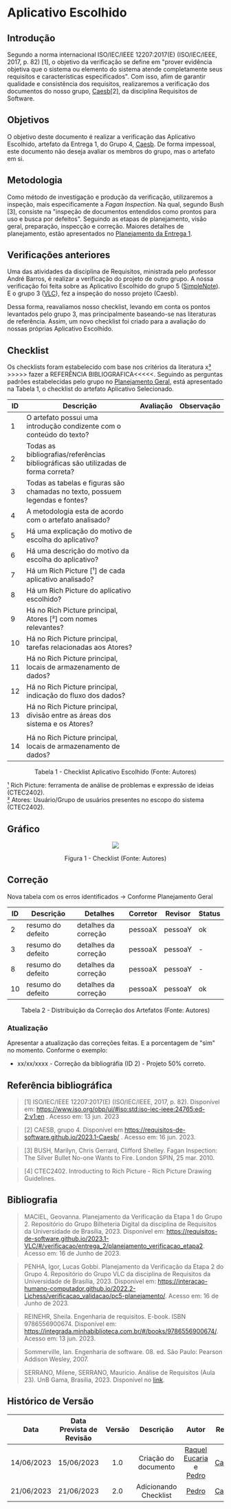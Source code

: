# Aplicativo Escolhido
## Introdução

Segundo a norma internacional ISO/IEC/IEEE 12207:2017(E) (ISO/IEC/IEEE, 2017, p. 82) [1], o objetivo da verificação se define em "prover evidência objetiva que o sistema ou elemento do sistema atende completamente seus requisitos e características especificados". Com isso, afim de garantir qualidade e consistência dos requisitos, realizaremos a verificação dos documentos do nosso grupo, [Caesb](https://requisitos-de-software.github.io/2023.1-Caesb/)[2], da disciplina Requisitos de Software.

## Objetivos
O objetivo deste documento é realizar a verificação das Aplicativo Escolhido, artefato da Entrega 1, do Grupo 4, [Caesb](https://requisitos-de-software.github.io/2023.1-Caesb/). De forma impessoal, este documento não deseja avaliar os membros do grupo, mas o artefato em si.

## Metodologia
Como método de investigação e produção da verificação, utilizaremos a inspeção, mais especificamente a _Fagan Inspection_. Na qual, segundo Bush [3], consiste na "inspeção de documentos entendidos como prontos para uso e busca por defeitos". Seguindo as etapas de planejamento, visão geral, preparação, inspecção e correção. Maiores detalhes de planejamento, estão apresentados no [Planejamento da Entrega 1](./0planejamento.md).

## Verificações anteriores
Uma das atividades da disciplina de Requisitos, ministrada pelo professor André Barros, é realizar a verificação do projeto de outro grupo. A nossa verificação foi feita sobre as Aplicativo Escolhido do grupo 5 ([SimpleNote]()). E o grupo 3 ([VLC](https://requisitos-de-software.github.io/2023.1-VLC/#/verificacao/entrega_1/verificacao_aplicativos_escolhidos)), fez a inspeção do nosso projeto (Caesb).

Dessa forma, reavaliamos nosso checklist, levando em conta os pontos levantados pelo grupo 3, mas principalmente baseando-se nas literaturas de referência. Assim, um novo checklist foi criado para a avaliação do nossas próprias Aplicativo Escolhido.

## Checklist
<!-- LIVRO BASE PARA CRIAÇÃO DAS PERGUNTAS -->
Os checklists foram estabelecido com base nos critérios da literatura x[³]() >>>>> fazer a REFERÊNCIA BIBLIOGRAFICA<<<<<. Seguindo as perguntas padrões estabelecidas pelo grupo no [Planejamento Geral](../0planejamento-geral.md), está apresentado na Tabela 1, o checklist do artefato Aplicativo Selecionado.


<!-- ADICIONAR O CHECKLIST -->

<center>

| ID | Descrição | Avaliação | Observação |
| --- | --- | --- | --- |
| 1 | O artefato possui uma introdução condizente com o conteúdo do texto? |  |  |
| 2 | Todas as bibliografias/referências bibliográficas são utilizadas de forma correta? |  |  |
| 3 | Todas as tabelas e figuras são chamadas no texto, possuem legendas e fontes? |  |  |
| 4 | A metodologia esta de acordo com o artefato analisado? |  |  |
| 5 | Há uma explicação do motivo de escolha do aplicativo? |  |  |
| 6 | Há uma descrição do motivo da escolha do aplicativo? |  |  |
| 7 | Há um Rich Picture [¹] de cada aplicativo analisado? |  |  |
| 8 | Há um Rich Picture do aplicativo escolhido? |  |  |
| 9 | Há no Rich Picture principal, Atores [²] com nomes relevantes? |  |  |
| 10 | Há no Rich Picture principal, tarefas relacionadas aos Atores? |  |  |
| 11 | Há no Rich Picture principal, locais de armazenamento de dados? |  |  |
| 12 | Há no Rich Picture principal, indicação do fluxo dos dados? |  |  |
| 13 | Há no Rich Picture principal, divisão entre as áreas dos sistema e os Atores?
 |  |  |
| 14 | Há no Rich Picture principal, locais de armazenamento de dados? |  |  |

<p>Tabela 1 - Checklist Aplicativo Escolhido (Fonte: Autores)</p>
</center>


[¹]() Rich Picture: ferramenta de análise de problemas e expressão de ideias (CTEC2402). <br>
[²]() Atores: Usuário/Grupo de usuários presentes no escopo do sistema (CTEC2402).


## Gráfico

<center>
<img src="../../assets/img/exemplo.png"></img>
<p>Figura 1 - Checklist (Fonte: Autores)</p>
</center>

## Correção
Nova tabela com os erros identificados -> Conforme Planejamento Geral
<center>

|ID |Descrição |Detalhes |Corretor|Revisor|Status|
|-------|------|------|---------|---|--|
| 2 | resumo do defeito | detalhes da correção | pessoaX | pessoaY |ok|
| 3 | resumo do defeito | detalhes da correção | pessoaX | pessoaY |-|
| 8 | resumo do defeito | detalhes da correção | pessoaX | pessoaY |-|
| 10 | resumo do defeito | detalhes da correção | pessoaX | pessoaY |ok|


<p>Tabela 2 - Distribuição da Correção dos Artefatos (Fonte: Autores)</p>
</center>

### Atualização
Apresentar a atualização das correções feitas. E a porcentagem de "sim" no momento. Conforme o exemplo:

- xx/xx/xxxx - Correção da bibliográfia (ID 2) - Projeto 50% correto.

## Referência bibliográfica

> [1] ISO/IEC/IEEE 12207:2017(E) (ISO/IEC/IEEE, 2017, p. 82). Disponível em: https://www.iso.org/obp/ui/#iso:std:iso-iec-ieee:24765:ed-2:v1:en . Acesso em: 13 jun. 2023

> [2] CAESB, grupo 4. Disponível em https://requisitos-de-software.github.io/2023.1-Caesb/ . Acesso em: 16 jun. 2023.

> [3] BUSH, Marilyn, Chris Gerrard, Clifford Shelley. Fagan Inspection: The Silver Bullet No-one Wants to Fire. London SPIN, 25 mar. 2010.

> [4] CTEC2402. Introducting to Rich Picture - Rich Picture Drawing Guidelines. 


## Bibliografia
> MACIEL, Geovanna. Planejamento da Verificação da Etapa 1 do Grupo 2. Repositório do Grupo Bilheteria Digital da disciplina de Requisitos da Universidade de Brasília, 2023. Disponível em: <https://requisitos-de-software.github.io/2023.1-VLC/#/verificacao/entrega_2/planejamento_verificacao_etapa2>. Acesso em: 16 de Junho de 2023.

> PENHA, Igor, Lucas Gobbi. Planejamento da Verificação da Etapa 2 do Grupo 4. Repositório do Grupo VLC da disciplina de Requisitos da Universidade de Brasília, 2023. Disponível em: <https://interacao-humano-computador.github.io/2022.2-Lichess/verificacao_validacao/pc5-planejamento/>. Acesso em: 16 de Junho de 2023.

> REINEHR, Sheila. Engenharia de requisitos. E-book. ISBN 9786556900674. Disponível em: <https://integrada.minhabiblioteca.com.br/#/books/9786556900674/>. Acesso em: 13 jun. 2023.

> Sommerville, Ian. Engenharia de software. 08. ed. São Paulo: Pearson Addison Wesley, 2007.

> SERRANO, Milene, SERRANO, Maurício. Análise de Requisitos (Aula 23). UnB Gama, Brasília, 2023. Disponível no [link](../assets/referencias/Requisitos%20-%20Aula%20023.pdf).

## Histórico de Versão
|    Data    | Data Prevista de Revisão | Versão |      Descrição       |                                 Autor                                  |               Revisor               |
| :--------: | :----------------------: | :----: | :------------------: | :--------------------------------------------------------------------: | :---------------------------------: |
| 14/06/2023 |        15/06/2023        |  1.0   | Criação do documento |  [Raquel Eucaria](https://github.com/raqueleucaria) e [Pedro](https://github.com/pedrobarbosaocb)| [Caetano](https://github.com/caeslucio) |
| 21/06/2023 |        21/06/2023        |  2.0   | Adicionando Checklist |  [Pedro](https://github.com/pedrobarbosaocb)| [Caetano](https://github.com/caeslucio) |